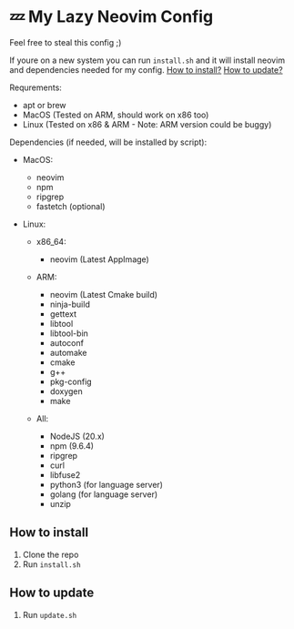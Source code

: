 # 💤 My Lazy Neovim Config

Feel free to steal this config ;)

If youre on a new system you can run `install.sh` and it will install
neovim and dependencies needed for my config.
[How to install?](https://github.com/ojsef39/vim-config/tree/dev-1.0?tab=readme-ov-file#how-to-install) [How to update?](https://github.com/ojsef39/vim-config/tree/dev-1.0?tab=readme-ov-file#how-to-updatei)

Requrements:

- apt or brew
- MacOS (Tested on ARM, should work on x86 too)
- Linux (Tested on x86 & ARM - Note: ARM version could be buggy)

Dependencies (if needed, will be installed by script):

- MacOS:

  - neovim
  - npm
  - ripgrep
  - fastetch (optional)

- Linux:

  - x86_64:

    - neovim (Latest AppImage)

  - ARM:

    - neovim (Latest Cmake build)
    - ninja-build
    - gettext
    - libtool
    - libtool-bin
    - autoconf
    - automake
    - cmake
    - g++
    - pkg-config
    - doxygen
    - make

  - All:
    - NodeJS (20.x)
    - npm (9.6.4)
    - ripgrep
    - curl
    - libfuse2
    - python3 (for language server)
    - golang (for language server)
    - unzip

## How to install

1. Clone the repo
2. Run `install.sh`

## How to update

1. Run `update.sh`
